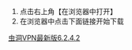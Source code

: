 1. 点击右上角【在浏览器中打开】
2. 在浏览器中点击下面链接开始下载

[虫洞VPN最新版6.2.4.2](https://github.com/antiless/SofaVPN/blob/master/apks/%E8%99%AB%E6%B4%9EVPN-v6.2.4.2.apk?raw=true)
